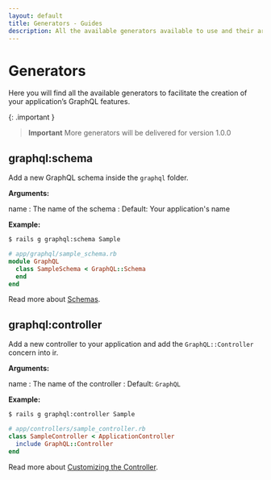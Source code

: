 ```yaml
---
layout: default
title: Generators - Guides
description: All the available generators available to use and their arguments
---
```


# Generators

Here you will find all the available generators to facilitate the creation of
your application’s GraphQL features.

{: .important }
> **Important**
> More generators will be delivered for version 1.0.0

## graphql:schema

Add a new GraphQL schema inside the `graphql` folder.

**Arguments:**

name
: The name of the schema
: Default: Your application's name

**Example:**

```bash
$ rails g graphql:schema Sample
```

```ruby
# app/graphql/sample_schema.rb
module GraphQL
  class SampleSchema < GraphQL::Schema
  end
end
```

Read more about [Schemas](/guides/schemas).

## graphql:controller

Add a new controller to your application and add the `GraphQL::Controller` concern into ir.

**Arguments:**

name
: The name of the controller
: Default: `GraphQL`

**Example:**

```bash
$ rails g graphql:controller Sample
```

```ruby
# app/controllers/sample_controller.rb
class SampleController < ApplicationController
  include GraphQL::Controller
end
```

Read more about [Customizing the Controller](/guides/customizing/controller).
